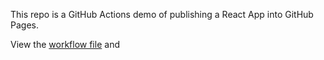 This repo is a GitHub Actions demo of publishing a React App into GitHub Pages.

View the [workflow file](./.github/workflows/ci.yml) and 
